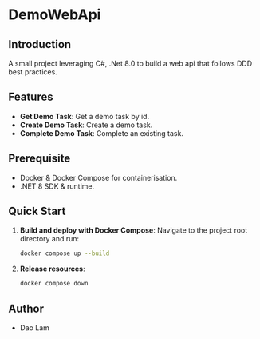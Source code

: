 # DemoWebApi

## Introduction

A small project leveraging C#, .Net 8.0 to build a web api that follows DDD best practices.

## Features

- **Get Demo Task**: Get a demo task by id.
- **Create Demo Task**: Create a demo task.
- **Complete Demo Task**: Complete an existing task.

## Prerequisite

- Docker & Docker Compose for containerisation.
- .NET 8 SDK & runtime.

## Quick Start

1. **Build and deploy with Docker Compose**:
   Navigate to the project root directory and run:
    ```bash
    docker compose up --build
    ```

2. **Release resources**:
	```bash
    docker compose down
    ```

## Author

- Dao Lam